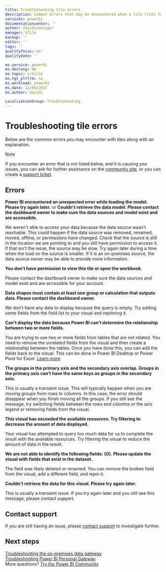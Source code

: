 ```yaml
---
title: Troubleshooting tile errors
description: Common errors that may be encountered when a tile tries to refresh
services: powerbi
documentationcenter: ''
author: davidiseminger
manager: kfile
backup: ''
editor: ''
tags: ''
qualityfocus: no
qualitydate: ''

ms.service: powerbi
ms.devlang: NA
ms.topic: article
ms.tgt_pltfrm: na
ms.workload: powerbi
ms.date: 12/06/2017
ms.author: davidi

LocalizationGroup: Troubleshooting
---
```

# Troubleshooting tile errors
Below are the common errors you may encounter with tiles along with an explanation.

> [!NOTE]
> If you encounter an error that is not listed below, and it is causing you issues, you can ask for further assistance on the [community site](http://community.powerbi.com/), or you can create a [support ticket](https://powerbi.microsoft.com/support/).
> 
> 

## Errors
**Power BI encountered an unexpected error while loading the model. Please try again later.**
or
**Couldn't retrieve the data model. Please contact the dashboard owner to make sure the data sources and model exist and are accessible.**

We weren't able to access your data because the data source wasn't reachable. This could happen if the data source was removed, renamed, moved, offline, or permissions have changed. Check that the source is still in the location we are pointing to and you still have permission to access it. If that isn't the issue, the source may be slow. Try again later during a time when the load on the source is smaller. If it is an on-premises source, the data source owner may be able to provide more information.

**You don’t have permission to view this tile or open the workbook.**

Please contact the dashboard owner to make sure the data sources and model exist and are accessible for your account.

**Data shapes must contain at least one group or calculation that outputs data. Please contact the dashboard owner.**

We don't have any data to display because the query is empty. Try adding some fields from the field list to your visual and repinning it.

**Can't display the data because Power BI can't determine the relationship between two or more fields.**

You are trying to use two or more fields from tables that are not related. You need to remove the unrelated fields from the visual and then create a relationship between the tables. Once you have done this, you can add the fields back to the visual. This can be done in Power BI Desktop or Power Pivot for Excel. [Learn more](desktop-create-and-manage-relationships.md)

**The groups in the primary axis and the secondary axis overlap. Groups in the primary axis can't have the same keys as groups in the secondary axis.**

This is usually a transient issue. This will typically happen when you are moving groups from rows to columns. In this case, the error should disappear when you finish moving all the groups. If you still see the message, try switching fields between the rows and columns or the axis legend or removing fields from the visual.  

**This visual has exceeded the available resources. Try filtering to decrease the amount of data displayed.**

Your visual has attempted to query too much data for us to complete the result with the available resources. Try filtering the visual to reduce the amount of data in the result.

**We are not able to identify the following fields: {0}. Please update the visual with fields that exist in the dataset.**

The field was likely deleted or renamed. You can remove the broken field from the visual, add a different field, and repin it.

**Couldn't retrieve the data for this visual. Please try again later.**

This is usually a transient issue. If you try again later and you still see this message, please contact support.

## Contact support
If you are still having an issue, please [contact support](https://support.powerbi.com) to investigate further.

## Next steps
[Troubleshooting the on-premises data gateway](service-gateway-onprem-tshoot.md)  
[Troubleshooting Power BI Personal Gateway](service-admin-troubleshooting-power-bi-personal-gateway.md)  
More questions? [Try the Power BI Community](http://community.powerbi.com/)

